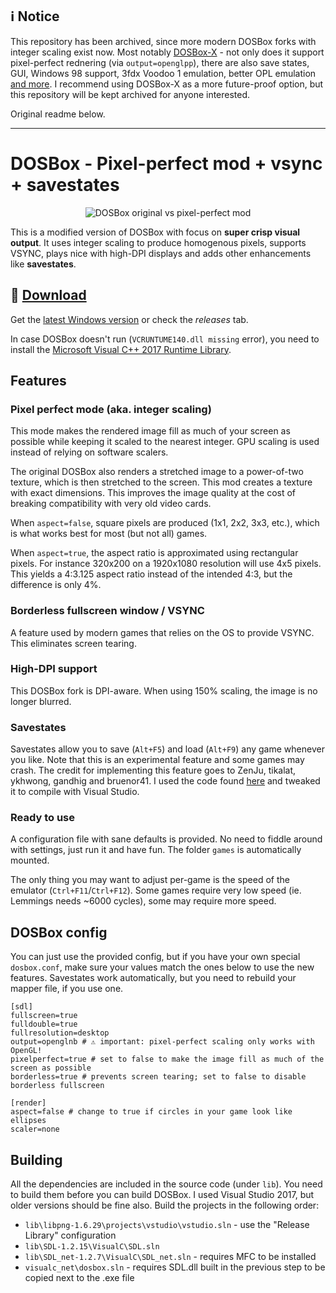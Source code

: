 ## ℹ️ Notice

This repository has been archived, since more modern DOSBox forks with integer scaling exist now. Most notably [DOSBox-X](https://github.com/joncampbell123/dosbox-x) - not only does it support pixel-perfect rednering (via `output=openglpp`), there are also save states, GUI, Windows 98 support, 3fdx Voodoo 1 emulation, better OPL emulation [and more](https://dosbox-x.com/wiki/DOSBox%E2%80%90X%E2%80%99s-Feature-Highlights). I recommend using DOSBox-X as a more future-proof option, but this repository will be kept archived for anyone interested.

Original readme below.

---

# DOSBox - Pixel-perfect mod + vsync + savestates

<p align="center"><img src="https://cloud.githubusercontent.com/assets/4263742/23454383/521f32ae-fe6c-11e6-8be2-8f6471b24ed3.png" alt="DOSBox original vs pixel-perfect mod"/></p>

This is a modified version of DOSBox with focus on **super crisp visual output**. It uses integer scaling to produce homogenous pixels, supports VSYNC, plays nice with high-DPI displays and adds other enhancements like **savestates**.

## 💾 [Download](https://github.com/bladeSk/DOSBox-pixel-perfect/releases/download/r4019.3/dosbox-pixel-perfect-SVNr4019.3-win.zip)

Get the [latest Windows version](https://github.com/bladeSk/DOSBox-pixel-perfect/releases/download/r4019.3/dosbox-pixel-perfect-SVNr4019.3-win.zip) or check the _releases_ tab.

In case DOSBox doesn't run (`VCRUNTUME140.dll missing` error), you need to install the [Microsoft Visual C++ 2017 Runtime Library](https://go.microsoft.com/fwlink/?LinkId=746571).

## Features

### Pixel perfect mode (aka. integer scaling)

This mode makes the rendered image fill as much of your screen as possible while keeping it scaled to the nearest integer. GPU scaling is used instead of relying on software scalers.

The original DOSBox also renders a stretched image to a power-of-two texture, which is then stretched to the screen. This mod creates a texture with exact dimensions. This improves the image quality at the cost of breaking compatibility with very old video cards.

When `aspect=false`, square pixels are produced (1x1, 2x2, 3x3, etc.), which is what works best for most (but not all) games.

When `aspect=true`, the aspect ratio is approximated using rectangular pixels. For instance 320x200 on a 1920x1080 resolution will use 4x5 pixels. This yields a 4:3.125 aspect ratio instead of the intended 4:3, but the difference is only 4%.

### Borderless fullscreen window / VSYNC

A feature used by modern games that relies on the OS to provide VSYNC. This eliminates screen tearing.

### High-DPI support

This DOSBox fork is DPI-aware. When using 150% scaling, the image is no longer blurred.

### Savestates

Savestates allow you to save (`Alt+F5`) and load (`Alt+F9`) any game whenever you like. Note that this is an experimental feature and some games may crash. The credit for implementing this feature goes to ZenJu, tikalat, ykhwong, gandhig and bruenor41. I used the code found [here](https://www.vogons.org/viewtopic.php?f=32&t=53116) and tweaked it to compile with Visual Studio.

### Ready to use

A configuration file with sane defaults is provided. No need to fiddle around with settings, just run it and have fun. The folder `games` is automatically mounted.

The only thing you may want to adjust per-game is the speed of the emulator (`Ctrl+F11`/`Ctrl+F12`). Some games require very low speed (ie. Lemmings needs \~6000 cycles), some may require more speed.

## DOSBox config

You can just use the provided config, but if you have your own special `dosbox.conf`, make sure your values match the ones below to use the new features. Savestates work automatically, but you need to rebuild your mapper file, if you use one.

	[sdl]
	fullscreen=true
	fulldouble=true
	fullresolution=desktop
	output=openglnb # ⚠ important: pixel-perfect scaling only works with OpenGL!
	pixelperfect=true # set to false to make the image fill as much of the screen as possible
	borderless=true # prevents screen tearing; set to false to disable borderless fullscreen

	[render]
	aspect=false # change to true if circles in your game look like ellipses
	scaler=none


## Building

All the dependencies are included in the source code (under `lib`). You need to build them before you can build DOSBox. I used Visual Studio 2017, but older versions should be fine also. Build the projects in the following order:

* `lib\libpng-1.6.29\projects\vstudio\vstudio.sln` - use the "Release Library" configuration
* `lib\SDL-1.2.15\VisualC\SDL.sln`
* `lib\SDL_net-1.2.7\VisualC\SDL_net.sln` - requires MFC to be installed
* `visualc_net\dosbox.sln` - requires SDL.dll built in the previous step to be copied next to the .exe file
